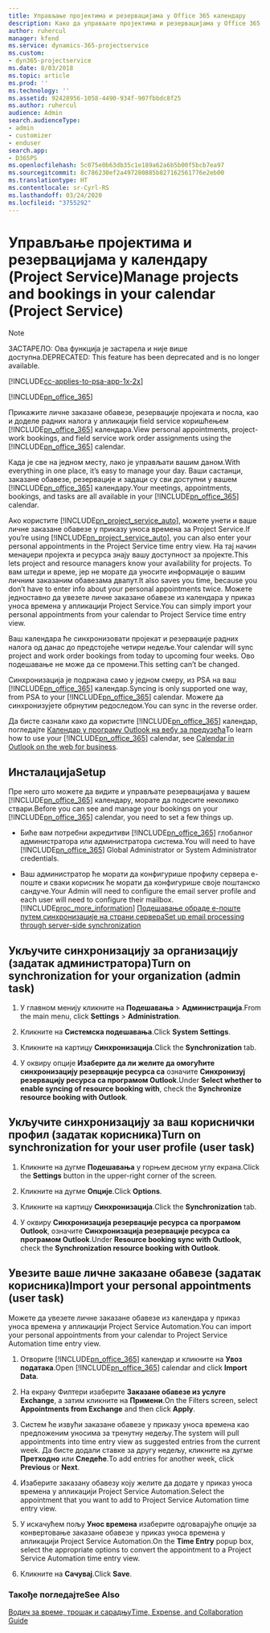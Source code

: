 ```yaml
---
title: Управљање пројектима и резервацијама у Office 365 календару
description: Како да управљате пројектима и резервацијама у Office 365 календару
author: ruhercul
manager: kfend
ms.service: dynamics-365-projectservice
ms.custom:
- dyn365-projectservice
ms.date: 8/03/2018
ms.topic: article
ms.prod: ''
ms.technology: ''
ms.assetid: 92428956-1058-4490-934f-907fbbdc8f25
ms.author: ruhercul
audience: Admin
search.audienceType:
- admin
- customizer
- enduser
search.app:
- D365PS
ms.openlocfilehash: 5c075e0b63db35c1e189a62a6b5b00f5bcb7ea97
ms.sourcegitcommit: 8c786230ef2a497280885b827162561776e2eb00
ms.translationtype: HT
ms.contentlocale: sr-Cyrl-RS
ms.lasthandoff: 03/24/2020
ms.locfileid: "3755292"
---
```

# <a name="manage-projects-and-bookings-in-your-calendar-project-service"></a><span data-ttu-id="c5b3a-103">Управљање пројектима и резервацијама у календару (Project Service)</span><span class="sxs-lookup"><span data-stu-id="c5b3a-103">Manage projects and bookings in your calendar (Project Service)</span></span>

> [!Note]
> <span data-ttu-id="c5b3a-104">ЗАСТАРЕЛО: Ова функција је застарела и није више доступна.</span><span class="sxs-lookup"><span data-stu-id="c5b3a-104">DEPRECATED: This feature has been deprecated and is no longer available.</span></span>

[!INCLUDE[cc-applies-to-psa-app-1x-2x](../includes/cc-applies-to-psa-app-1x-2x.md)]

[!INCLUDE[pn_office_365](../includes/pn-office-365.md)] 

<span data-ttu-id="c5b3a-105">Прикажите личне заказане обавезе, резервације пројеката и посла, као и доделе радних налога у апликацији field service коришћењем [!INCLUDE[pn_office_365](../includes/pn-office-365.md)] календара.</span><span class="sxs-lookup"><span data-stu-id="c5b3a-105">View personal appointments, project-work bookings, and field service work order assignments using the [!INCLUDE[pn_office_365](../includes/pn-office-365.md)] calendar.</span></span>  
  
 <span data-ttu-id="c5b3a-106">Када је све на једном месту, лако је управљати вашим даном.</span><span class="sxs-lookup"><span data-stu-id="c5b3a-106">With everything in one place, it’s easy to manage your day.</span></span> <span data-ttu-id="c5b3a-107">Ваши састанци, заказане обавезе, резервације и задаци су сви доступни у вашем [!INCLUDE[pn_office_365](../includes/pn-office-365.md)] календару.</span><span class="sxs-lookup"><span data-stu-id="c5b3a-107">Your meetings, appointments, bookings, and tasks are all available in your [!INCLUDE[pn_office_365](../includes/pn-office-365.md)] calendar.</span></span>  
  
 <span data-ttu-id="c5b3a-108">Ако користите [!INCLUDE[pn_project_service_auto](../includes/pn-project-service-auto.md)], можете унети и ваше личне заказане обавезе у приказу уноса времена за Project Service.</span><span class="sxs-lookup"><span data-stu-id="c5b3a-108">If you’re using [!INCLUDE[pn_project_service_auto](../includes/pn-project-service-auto.md)], you can also enter your personal appointments in the Project Service time entry view.</span></span> <span data-ttu-id="c5b3a-109">На тај начин менаџери пројекта и ресурса знају вашу доступност за пројекте.</span><span class="sxs-lookup"><span data-stu-id="c5b3a-109">This lets project and resource managers know your availability for projects.</span></span> <span data-ttu-id="c5b3a-110">То вам штеди и време, јер не морате да уносите информације о вашим личним заказаним обавезама двапут.</span><span class="sxs-lookup"><span data-stu-id="c5b3a-110">It also saves you time, because you don’t have to enter info about your personal appointments twice.</span></span> <span data-ttu-id="c5b3a-111">Можете једноставно да увезете личне заказане обавезе из календара у приказ уноса времена у апликацији Project Service.</span><span class="sxs-lookup"><span data-stu-id="c5b3a-111">You can simply import your personal appointments from your calendar to Project Service time entry view.</span></span>  
  
 <span data-ttu-id="c5b3a-112">Ваш календара ће синхронизовати пројекат и резервације радних налога од данас до предстојеће четири недеље.</span><span class="sxs-lookup"><span data-stu-id="c5b3a-112">Your calendar will sync project and work order bookings from today to upcoming four weeks.</span></span> <span data-ttu-id="c5b3a-113">Ово подешавање не може да се промени.</span><span class="sxs-lookup"><span data-stu-id="c5b3a-113">This setting can’t be changed.</span></span>  
  
 <span data-ttu-id="c5b3a-114">Синхронизација је подржана само у једном смеру, из PSA на ваш [!INCLUDE[pn_office_365](../includes/pn-office-365.md)] календар.</span><span class="sxs-lookup"><span data-stu-id="c5b3a-114">Syncing is only supported one way, from PSA to your [!INCLUDE[pn_office_365](../includes/pn-office-365.md)] calendar.</span></span> <span data-ttu-id="c5b3a-115">Можете да синхронизујете обрнутим редоследом.</span><span class="sxs-lookup"><span data-stu-id="c5b3a-115">You can sync in the reverse order.</span></span> 
  
 <span data-ttu-id="c5b3a-116">Да бисте сазнали како да користите [!INCLUDE[pn_office_365](../includes/pn-office-365.md)] календар, погледајте [Календар у програму Outlook на вебу за предузећа](https://support.office.com/article/Calendar-in-Outlook-on-the-web-for-business-5219c457-d1fe-4c2f-9032-1a816b88e936)</span><span class="sxs-lookup"><span data-stu-id="c5b3a-116">To learn how to use your [!INCLUDE[pn_office_365](../includes/pn-office-365.md)] calendar, see [Calendar in Outlook on the web for business](https://support.office.com/article/Calendar-in-Outlook-on-the-web-for-business-5219c457-d1fe-4c2f-9032-1a816b88e936).</span></span>  
  
## <a name="setup"></a><span data-ttu-id="c5b3a-117">Инсталација</span><span class="sxs-lookup"><span data-stu-id="c5b3a-117">Setup</span></span>  
 <span data-ttu-id="c5b3a-118">Пре него што можете да видите и управљате резервацијама у вашем [!INCLUDE[pn_office_365](../includes/pn-office-365.md)] календару, морате да подесите неколико ствари.</span><span class="sxs-lookup"><span data-stu-id="c5b3a-118">Before you can see and manage your bookings on your [!INCLUDE[pn_office_365](../includes/pn-office-365.md)] calendar, you need to set a few things up.</span></span>  
  
- <span data-ttu-id="c5b3a-119">Биће вам потребни акредитиви [!INCLUDE[pn_office_365](../includes/pn-office-365.md)] глобалног администратора или администратора система.</span><span class="sxs-lookup"><span data-stu-id="c5b3a-119">You will need to have [!INCLUDE[pn_office_365](../includes/pn-office-365.md)] Global Administrator or System Administrator credentials.</span></span>  
  
- <span data-ttu-id="c5b3a-120">Ваш администратор ће морати да конфигурише профилу сервера е-поште и сваки корисник ће морати да конфигурише своје поштанско сандуче.</span><span class="sxs-lookup"><span data-stu-id="c5b3a-120">Your Admin will need to configure the email server profile and each user will need to configure their mailbox.</span></span> [!INCLUDE[proc_more_information](../includes/proc-more-information.md)] <span data-ttu-id="c5b3a-121">[Подешавање обраде е-поште путем синхронизације на страни сервера](../admin/set-up-server-side-synchronization-of-email-appointments-contacts-and-tasks.md)</span><span class="sxs-lookup"><span data-stu-id="c5b3a-121">[Set up email processing through server-side synchronization](../admin/set-up-server-side-synchronization-of-email-appointments-contacts-and-tasks.md)</span></span>  
  
## <a name="turn-on-synchronization-for-your-organization-admin-task"></a><span data-ttu-id="c5b3a-122">Укључите синхронизацију за организацију (задатак администратора)</span><span class="sxs-lookup"><span data-stu-id="c5b3a-122">Turn on synchronization for your organization (admin task)</span></span>  
  
1.  <span data-ttu-id="c5b3a-123">У главном менију кликните на **Подешавања** > **Администрација**.</span><span class="sxs-lookup"><span data-stu-id="c5b3a-123">From the main menu, click **Settings** > **Administration**.</span></span>  
  
2.  <span data-ttu-id="c5b3a-124">Кликните на **Системска подешавања**.</span><span class="sxs-lookup"><span data-stu-id="c5b3a-124">Click **System Settings**.</span></span>  
  
3.  <span data-ttu-id="c5b3a-125">Кликните на картицу **Синхронизација**.</span><span class="sxs-lookup"><span data-stu-id="c5b3a-125">Click the **Synchronization** tab.</span></span>  
  
4.  <span data-ttu-id="c5b3a-126">У оквиру опције **Изаберите да ли желите да омогућите синхронизацију резервације ресурса са** означите **Синхронизуј резервацију ресурса са програмом Outlook**.</span><span class="sxs-lookup"><span data-stu-id="c5b3a-126">Under **Select whether to enable syncing of resource booking with**, check the **Synchronize resource booking with Outlook**.</span></span>  
  
## <a name="turn-on-synchronization-for-your-user-profile-user-task"></a><span data-ttu-id="c5b3a-127">Укључите синхронизацију за ваш кориснички профил (задатак корисника)</span><span class="sxs-lookup"><span data-stu-id="c5b3a-127">Turn on synchronization for your user profile (user task)</span></span>  
  
1.  <span data-ttu-id="c5b3a-128">Кликните на дугме **Подешавања** у горњем десном углу екрана.</span><span class="sxs-lookup"><span data-stu-id="c5b3a-128">Click the **Settings** button in the upper-right corner of the screen.</span></span>  
  
2.  <span data-ttu-id="c5b3a-129">Кликните на дугме **Опције**.</span><span class="sxs-lookup"><span data-stu-id="c5b3a-129">Click **Options**.</span></span>  
  
3.  <span data-ttu-id="c5b3a-130">Кликните на картицу **Синхронизација**.</span><span class="sxs-lookup"><span data-stu-id="c5b3a-130">Click the **Synchronization** tab.</span></span>  
  
4.  <span data-ttu-id="c5b3a-131">У оквиру **Синхронизација резервације ресурса са програмом Outlook**, означите **Синхронизација резервације ресурса са програмом Outlook**.</span><span class="sxs-lookup"><span data-stu-id="c5b3a-131">Under **Resource booking sync with Outlook**, check the **Synchronization resource booking with Outlook**.</span></span>  
  
## <a name="import-your-personal-appointments-user-task"></a><span data-ttu-id="c5b3a-132">Увезите ваше личне заказане обавезе (задатак корисника)</span><span class="sxs-lookup"><span data-stu-id="c5b3a-132">Import your personal appointments (user task)</span></span>  
 <span data-ttu-id="c5b3a-133">Можете да увезете личне заказане обавезе из календара у приказ уноса времена у апликацији Project Service Automation.</span><span class="sxs-lookup"><span data-stu-id="c5b3a-133">You can import your personal appointments from your calendar to Project Service Automation time entry view.</span></span>  
  
1. <span data-ttu-id="c5b3a-134">Отворите [!INCLUDE[pn_office_365](../includes/pn-office-365.md)] календар и кликните на **Увоз података**.</span><span class="sxs-lookup"><span data-stu-id="c5b3a-134">Open [!INCLUDE[pn_office_365](../includes/pn-office-365.md)] calendar and click **Import Data**.</span></span>  
  
2. <span data-ttu-id="c5b3a-135">На екрану Филтери изаберите **Заказане обавезе из услуге Exchange**, а затим кликните на **Примени**.</span><span class="sxs-lookup"><span data-stu-id="c5b3a-135">On the Filters screen, select **Appointments from Exchange** and then click **Apply**.</span></span>  
  
3. <span data-ttu-id="c5b3a-136">Систем ће извући заказане обавезе у приказу уноса времена као предложеним уносима за тренутну недељу.</span><span class="sxs-lookup"><span data-stu-id="c5b3a-136">The system will pull appointments into time entry view as suggested entries from the current week.</span></span> <span data-ttu-id="c5b3a-137">Да бисте додали ставке за другу недељу, кликните на дугме **Претходно** или **Следеће**.</span><span class="sxs-lookup"><span data-stu-id="c5b3a-137">To add entries for another week, click **Previous** or **Next**.</span></span>  
  
4. <span data-ttu-id="c5b3a-138">Изаберите заказану обавезу коју желите да додате у приказ уноса времена у апликацији Project Service Automation.</span><span class="sxs-lookup"><span data-stu-id="c5b3a-138">Select the appointment that you want to add to Project Service Automation time entry view.</span></span>  
  
5. <span data-ttu-id="c5b3a-139">У искачућем пољу **Унос времена** изаберите одговарајуће опције за конвертовање заказане обавезе у приказ уноса времена у апликацији Project Service Automation.</span><span class="sxs-lookup"><span data-stu-id="c5b3a-139">On the **Time Entry** popup box, select the appropriate options to convert the appointment to a Project Service Automation time entry view.</span></span>  
  
6. <span data-ttu-id="c5b3a-140">Кликните на **Сачувај**.</span><span class="sxs-lookup"><span data-stu-id="c5b3a-140">Click **Save**.</span></span>  
  
### <a name="see-also"></a><span data-ttu-id="c5b3a-141">Такође погледајте</span><span class="sxs-lookup"><span data-stu-id="c5b3a-141">See Also</span></span>  
 [<span data-ttu-id="c5b3a-142">Водич за време, трошак и сарадњу</span><span class="sxs-lookup"><span data-stu-id="c5b3a-142">Time, Expense, and Collaboration Guide</span></span>](../project-service/time-expense-collaboration-guide.md)

